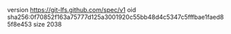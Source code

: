 version https://git-lfs.github.com/spec/v1
oid sha256:0f70852f163a75777d125a3001920c55bb48d4c5347c5fffbae1faed85f8e453
size 2038

